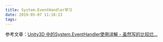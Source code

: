 ```yaml
---
title: System.EventHandler学习
date: 2019-05-07 11:18:13
tags:
---
```


参考文章：[Unity3D 中的System.EventHandler使用详解 - 虽然写的比较烂…](dhttps://www.jianshu.com/p/ec91e21cd419)